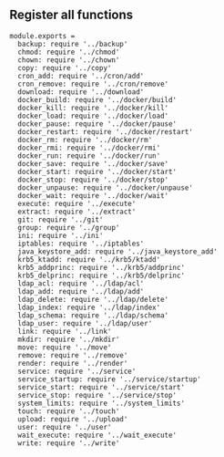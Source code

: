 
## Register all functions

    module.exports =
      backup: require '../backup'
      chmod: require '../chmod'
      chown: require '../chown'
      copy: require '../copy'
      cron_add: require '../cron/add'
      cron_remove: require '../cron/remove'
      download: require '../download'
      docker_build: require '../docker/build'
      docker_kill: require '../docker/kill'
      docker_load: require '../docker/load'
      docker_pause: require '../docker/pause'
      docker_restart: require '../docker/restart'
      docker_rm: require '../docker/rm'
      docker_rmi: require '../docker/rmi'
      docker_run: require '../docker/run'
      docker_save: require '../docker/save'
      docker_start: require '../docker/start'
      docker_stop: require '../docker/stop'
      docker_unpause: require '../docker/unpause'
      docker_wait: require '../docker/wait'
      execute: require '../execute'
      extract: require '../extract'
      git: require '../git'
      group: require '../group'
      ini: require '../ini'
      iptables: require '../iptables'
      java_keystore_add: require '../java_keystore_add'
      krb5_ktadd: require '../krb5/ktadd'
      krb5_addprinc: require '../krb5/addprinc'
      krb5_delprinc: require '../krb5/delprinc'
      ldap_acl: require '../ldap/acl'
      ldap_add: require '../ldap/add'
      ldap_delete: require '../ldap/delete'
      ldap_index: require '../ldap/index'
      ldap_schema: require '../ldap/schema'
      ldap_user: require '../ldap/user'
      link: require '../link'
      mkdir: require '../mkdir'
      move: require '../move'
      remove: require '../remove'
      render: require '../render'
      service: require '../service'
      service_startup: require '../service/startup'
      service_start: require '../service/start'
      service_stop: require '../service/stop'
      system_limits: require '../system_limits'
      touch: require '../touch'
      upload: require '../upload'
      user: require '../user'
      wait_execute: require '../wait_execute'
      write: require '../write'
